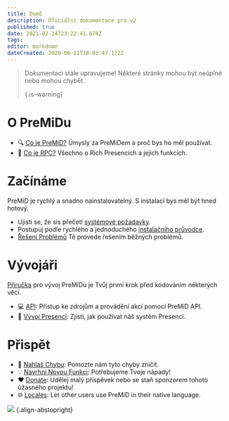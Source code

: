 ```yaml
---
title: Domů
description: Oficiální dokumentace pro v2
published: true
date: 2021-02-24T23:22:41.678Z
tags:
editor: markdown
dateCreated: 2020-06-11T18:03:47.172Z
---
```


> Dokumentaci stále upravujeme! Některé stránky mohou být neúplné nebo mohou chybět. 
> 
> {.is-warning}

# O PreMiDu
- :mag: [Co je PreMiD?](/about) Úmysly za PreMiDem a proč bys ho měl používat.
- :link: [Co je RPC?](https://discordapp.com/rich-presence) Všechno o Rich Presencích a jejich funkcích.

# Začínáme

PreMiD je rychlý a snadno nainstalovatelný. S instalací bys měl být hned hotový.

- Ujisti se, že sis přečetl [systémové požadavky](/install/requirements).
- Postupuj podle rychlého a jednoduchého [instalačního průvodce](/install).
- [Řešení Problémů](/troubleshooting) Tě provede řešením běžných problémů.

# Vývojáři

[Příručka](/dev) pro vývoj PreMiDu je Tvůj první krok před kódováním některých věcí.

- :computer: [API](/dev/api): Přístup ke zdrojům a provádění akcí pomocí PreMiD API.
- :wrench: [Vývoj Presencí](/dev/presence): Zjisti, jak používat náš systém Presencí.

# Přispět
- :bug: [Nahlaš Chybu](https://github.com/PreMiD): Pomozte nám tyto chyby zničit.
- :bulb: [Navrhni Novou Funkci](https://discord.premid.app/): Potřebujeme Tvoje nápady!
- :heart: [Donate](https://www.patreon.com/Timeraa): Udělej malý příspěvek nebo se staň sponzorem tohoto úžasného projektu!
- :globe_with_meridians: [Locales](https://translate.premid.app): Let other users use PreMiD in their native language.

![](https://beta.premid.app/img/logo.2b414dc2.gif) {.align-abstopright}
